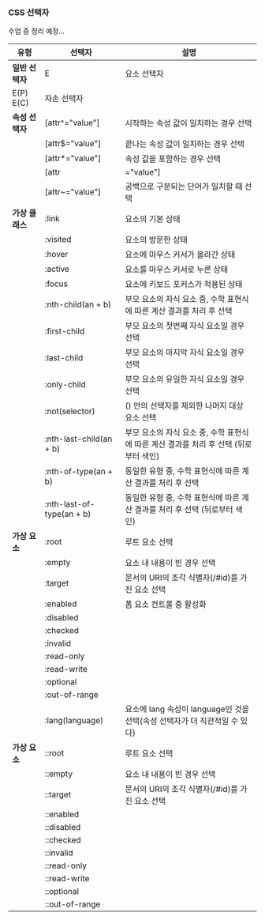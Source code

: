 ### CSS 선택자

수업 중 정리 예정...

유형 | 선택자 | 설명
--- | --- | ---
**일반 선택자** | E | 요소 선택자
 | E(P) E(C) | 자손 선택자
**속성 선택자** | [attr^="value"] | 시작하는 속성 값이 일치하는 경우 선택
        | [attr$="value"] | 끝나는 속성 값이 일치하는 경우 선택
        | [attr*="value"] | 속성 값을 포함하는 경우 선택
        | [attr|="value"] | 하이픈(-)으로 구분되는 단어가 일치할 때 선택
        | [attr~="value"] | 공백으로 구분되는 단어가 일치할 때 선택
**가상 클래스** | :link | <a> 요소의 기본 상태
         | :visited | <a> 요소의 방문한 상태
         | :hover | 요소에 마우스 커서가 올라간 상태
         | :active | 요소를 마우스 커서로 누른 상태
         | :focus | 요소에 키보드 포커스가 적용된 상태
         | :nth-child(an + b) | 부모 요소의 자식 요소 중, 수학 표현식에 따른 계산 결과를 처리 후 선택
         | :first-child | 부모 요소의 첫번째 자식 요소일 경우 선택
         | :last-child | 부모 요소의 마지막 자식 요소일 경우 선택
         | :only-child | 부모 요소의 유일한 자식 요소일 경우 선택
         | :not(selector) | () 안의 선택자를 제외한 나머지 대상 요소 선택
         | :nth-last-child(an + b) | 부모 요소의 자식 요소 중, 수학 표현식에 따른 계산 결과를 처리 후 선택 (뒤로부터 색인)
         | :nth-of-type(an + b) | 동일한 유형 중, 수학 표현식에 따른 계산 결과를 처리 후 선택
         | :nth-last-of-type(an + b) | 동일한 유형 중, 수학 표현식에 따른 계산 결과를 처리 후 선택 (뒤로부터 색인)
**가상 요소** | :root | 루트 요소 선택
        | :empty | 요소 내 내용이 빈 경우 선택
        | :target | 문서의 URI의 조각 식별자(/#id)를 가진 요소 선택
        | :enabled | 폼 요소 컨트롤 중 활성화
        | :disabled |
        | :checked |
        | :invalid |
        | :read-only |
        | :read-write |
        | :optional |
        | :out-of-range |
         | :lang(language) | 요소에 lang 속성이 language인 것을 선택(속성 선택자가 더 직관적일 수 있다)
**가상 요소** | ::root | 루트 요소 선택
        | ::empty | 요소 내 내용이 빈 경우 선택
        | ::target | 문서의 URI의 조각 식별자(/#id)를 가진 요소 선택
        | ::enabled |
        | ::disabled |
        | ::checked |
        | ::invalid |
        | ::read-only |
        | ::read-write |
        | ::optional |
        | ::out-of-range |
